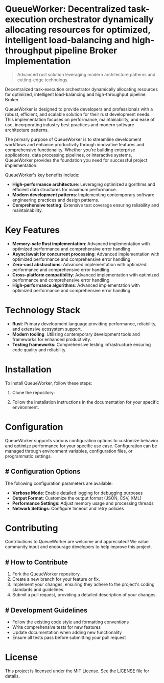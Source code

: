 <!-- fallback_QueueWorker_20251028223155_17757 -->

# QueueWorker: Decentralized task-execution orchestrator dynamically allocating resources for optimized, intelligent load-balancing and high-throughput pipeline Broker Implementation
> Advanced rust solution leveraging modern architecture patterns and cutting-edge technology.

Decentralized task-execution orchestrator dynamically allocating resources for optimized, intelligent load-balancing and high-throughput pipeline Broker.

QueueWorker is designed to provide developers and professionals with a robust, efficient, and scalable solution for their rust development needs. This implementation focuses on performance, maintainability, and ease of use, incorporating industry best practices and modern software architecture patterns.

The primary purpose of QueueWorker is to streamline development workflows and enhance productivity through innovative features and comprehensive functionality. Whether you're building enterprise applications, data processing pipelines, or interactive systems, QueueWorker provides the foundation you need for successful project implementation.

QueueWorker's key benefits include:

* **High-performance architecture**: Leveraging optimized algorithms and efficient data structures for maximum performance.
* **Modern development patterns**: Implementing contemporary software engineering practices and design patterns.
* **Comprehensive testing**: Extensive test coverage ensuring reliability and maintainability.

# Key Features

* **Memory-safe Rust implementation**: Advanced implementation with optimized performance and comprehensive error handling.
* **Async/await for concurrent processing**: Advanced implementation with optimized performance and comprehensive error handling.
* **Zero-cost abstractions**: Advanced implementation with optimized performance and comprehensive error handling.
* **Cross-platform compatibility**: Advanced implementation with optimized performance and comprehensive error handling.
* **High-performance algorithms**: Advanced implementation with optimized performance and comprehensive error handling.

# Technology Stack

* **Rust**: Primary development language providing performance, reliability, and extensive ecosystem support.
* **Modern tooling**: Utilizing contemporary development tools and frameworks for enhanced productivity.
* **Testing frameworks**: Comprehensive testing infrastructure ensuring code quality and reliability.

# Installation

To install QueueWorker, follow these steps:

1. Clone the repository:


2. Follow the installation instructions in the documentation for your specific environment.

# Configuration

QueueWorker supports various configuration options to customize behavior and optimize performance for your specific use case. Configuration can be managed through environment variables, configuration files, or programmatic settings.

## # Configuration Options

The following configuration parameters are available:

* **Verbose Mode**: Enable detailed logging for debugging purposes
* **Output Format**: Customize the output format (JSON, CSV, XML)
* **Performance Settings**: Adjust memory usage and processing threads
* **Network Settings**: Configure timeout and retry policies

# Contributing

Contributions to QueueWorker are welcome and appreciated! We value community input and encourage developers to help improve this project.

## # How to Contribute

1. Fork the QueueWorker repository.
2. Create a new branch for your feature or fix.
3. Implement your changes, ensuring they adhere to the project's coding standards and guidelines.
4. Submit a pull request, providing a detailed description of your changes.

## # Development Guidelines

* Follow the existing code style and formatting conventions
* Write comprehensive tests for new features
* Update documentation when adding new functionality
* Ensure all tests pass before submitting your pull request

# License

This project is licensed under the MIT License. See the [LICENSE](https://github.com/zhusonglai/QueueWorker/blob/main/LICENSE) file for details.
